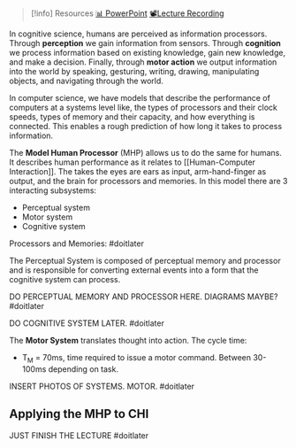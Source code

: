 > [!info] Resources
> [📊 PowerPoint](ModelHumanProcessorandTimeScales.pdf)
> [📽️Lecture Recording](https://lancaster.cloud.panopto.eu/Panopto/Pages/Viewer.aspx?id=a4f564d6-17b3-4eda-8be0-b36400345d97)

In cognitive science, humans are perceived as information processors. Through **perception** we gain information from sensors. Through **cognition** we process information based on existing knowledge, gain new knowledge, and make a decision. Finally, through **motor action** we output information into the world by speaking, gesturing, writing, drawing, manipulating objects, and navigating through the world.

In computer science, we have models that describe the performance of computers at a systems level like, the types of processors and their clock speeds, types of memory and their capacity, and how everything is connected. This enables a rough prediction of how long it takes to process information. 

The **Model Human Processor** (MHP) allows us to do the same for humans. It describes human performance as it relates to [[Human-Computer Interaction]]. The takes the eyes are ears as input, arm-hand-finger as output, and the brain for processors and memories. In this model there are 3 interacting subsystems:
- Perceptual system
- Motor system
- Cognitive system

Processors and Memories:
#doitlater 

The Perceptual System is composed of perceptual memory and processor and is responsible for converting external events into a form that the cognitive system can process.

DO PERCEPTUAL MEMORY AND PROCESSOR HERE. DIAGRAMS MAYBE? #doitlater

DO COGNITIVE SYSTEM LATER. #doitlater 

The **Motor System** translates thought into action. The cycle time:
- T<sub>M</sub> = 70ms, time required to issue a motor command. Between 30-100ms depending on task.

INSERT PHOTOS OF SYSTEMS. MOTOR. #doitlater 

## Applying the MHP to CHI



JUST FINISH THE LECTURE #doitlater